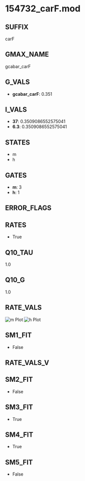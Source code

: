 # 154732_carF.mod

## SUFFIX

carF

## GMAX_NAME

gcabar_carF

## G_VALS

- **gcabar_carF**: 0.351

## I_VALS

- **37**: 0.3509086552575041
- **6.3**: 0.3509086552575041

## STATES

- m
- h

## GATES

- **m**: 3
- **h**: 1

## ERROR_FLAGS


## RATES

- True

## Q10_TAU

1.0

## Q10_G

1.0

## RATE_VALS

![m Plot](/Users/pbozelos/Dropbox/icg-Chai-Panos/supermodels/output_markdown_files/Ca/154732_carF.mod/images/m.png)
![h Plot](/Users/pbozelos/Dropbox/icg-Chai-Panos/supermodels/output_markdown_files/Ca/154732_carF.mod/images/h.png)

## SM1_FIT

- False

## RATE_VALS_V

## SM2_FIT

- False

## SM3_FIT

- True

## SM4_FIT

- True

## SM5_FIT

- False

